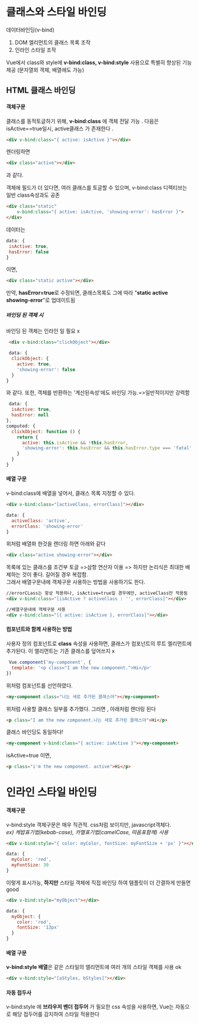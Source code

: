# 클래스와 스타일 바인딩

 데이터바인딩(v-bind)
 1. DOM 엘리먼트의 클래스 목록 조작
 2. 인라인 스타일 조작  


 Vue에서 class와 style에 **v-bind:class, v-bind:style** 사용으로 특별히 향상된 기능 제공
 (문자열외 객체, 배열에도 가능)

## HTML 클래스 바인딩
#### 객체구문
 클래스를 동적토글하기 위해, **v-bind:class** 에 객체 전달 가능 .
 다음은 isActive==true일시, active클래스 가 존재한다 .
```html
<div v-bind:class="{ active: isActive }"></div>
```
렌더링하면
```html
<div class="active"></div>
```
과 같다.  

 객체에 필드가 더 있다면, 여러 클래스를 토글할 수 있으며, v-bind:class 디렉티브는 일반 class속성과도 공존
 ```html
 <div class="static"
     v-bind:class="{ active: isActive, 'showing-error': hasError }">
</div>
 ```
 데이터는
 ```javascript
 data: {
  isActive: true,
  hasError: false
}
 ```

이면,
```html
<div class="static active"></div>
```

 만약, **hasError=true**로 수정되면, 클래스목록도 그에 따라 "**static active showing-error**"로 업데이트됨

##### 바인딩 된 객체 시
 바인딩 된 객체는 인라인 일 필요 x
```html
 <div v-bind:class="clickObject"></div>
```

```javascript
 data: {
  clickObject: {
    active: true,
    'showing-error': false
  }
}
```
 와 같다. 또한, 객체를 반환하는 '계산된속성'에도 바인딩 가능.=>일반적이지만 강력함

```javascript
 data: {
  isActive: true,
  hasError: null
},
computed: {
  clickObject: function () {
    return {
      active: this.isActive && !this.hasError,
      'showing-error': this.hasError && this.hasError.type === 'fatal'
    }
  }
}
```
#### 배열 구문
 v-bind:class에 배열을 넣어서, 클래스 목록 지정할 수 있다.

 ```html
 <div v-bind:class="[activeClass, errorClass]"></div>
```

```javascript
data: {
  activeClass: 'active',
  errorClass: 'showing-error'
}
```
위처럼 배열화 한것을 렌더링 하면 아래와 같다
```html
<div class="active showing-error"></div>
```

목록에 있는 클래스를 조건부 토글 =>삼항 연산자 이용
=> 하지만 논리식은 최대한 배제하는 것이 좋다. 길어질 경우 복잡함.  
그래서 배열구문내에 객체구문 사용하는 방법을 사용하기도 한다.

```html
//errorCLass는 항상 적용하나, isActive=true일 경우에만, activeClass만 적용됨
<div v-bind:class="[isActive ? activeClass : '', errorClass]"></div>
```

```html
//배열구문내에 객체구문 사용
<div v-bind:class="[{ active: isActive }, errorClass]"></div>
```

#### 컴포넌트와 함께 사용하는 방법
 사용자 정의 컴포넌트로 **class** 속성을 사용하면, 클래스가 컴포넌트의 루트 엘리먼트에 추가된다.
 이 엘리먼트는 기존 클래스를 덮어쓰지 x

```javascript
 Vue.component('my-component', {
  template: '<p class="I am the new component.">Hi</p>'
})
```
위처럼 컴포넌트를 선언하였다.

```html
<my-component class="나는 새로 추가된 클래스야"></my-component>
```
위처럼 사용할 클래스 일부를 추가했다.
그러면 , 아래처럼 렌더링 된다
```html
<p class="I am the new component.나는 새로 추가된 클래스야">Hi</p>
```

클래스 바인딩도 동일하다!
```html
<my-component v-bind:class="{ active: isActive }"></my-component>
```
isActive=true 이면,
```html
<p class="i'm the new component. active">Hi</p>
```


# 인라인 스타일 바인딩

#### 객체구문
 v-bind:style 객체구문은 매우 직관적. css처럼 보이지만, javascript객체다.  
_ex) 케밥표기법(kebab-case), 카멜표기법(camelCase, 따옴표함께) 사용_

```html
<div v-bind:style="{ color: myColor, fontSize: myFontSize + 'px' }"></div>
```
```javascript
data: {
  myColor: 'red',
  myFontSize: 30
}
```
 이렇게 표시가능, **하지만** 스타일 객체에 직접 바인딩 하여 템플릿이 더 간결하게 만들면 good
 ```html
 <div v-bind:style="myObject"></div>
```

```javascript
data: {
  myObject: {
    color: 'red',
    fontSize: '13px'
  }
}
```

#### 배열 구문

**v-bind:style 배열**은 같은 스타일의 엘리먼트에 여러 개의 스타일 객체를 사용 ok
```html
<div v-bind:style="[aStyles, bStyles]"></div>
```
#### 자동 접두사
v-bind:style 에 **브라우저 벤더 접두어** 가 필요한 css 속성을 사용하면, Vue는 자동으로 해당 접두어를 감지하여 스타일 적용한다
